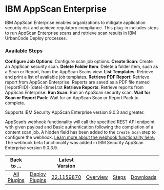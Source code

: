 
# IBM AppScan Enterprise

IBM AppScan Enterprise enables organizations to mitigate application security risk and achieve regulatory compliance. This plug-in includes steps to run AppScan Enterprise scans and retrieve scan results in IBM UrbanCode Deploy processes.


### Available Steps


**Configure Job Options**: Configure scan job options. **Create Scan**: Create an AppScan security scan. **Delete Folder Item**: Delete a folder item, such as a Scan or Report, from the AppScan Scans view. **List Templates**: Retrieve and print a list of available job templates. **Retrieve PDF Report**: Retrieve report from AppScan Enterprise. Reports are saved as a PDF file named [reportFIID]-[date]-[time].txt **Retrieve Reports**: Retrieve reports from AppScan Enterprise. **Run Scan**: Run an AppScan security scan. **Wait for Scan or Report Pack**: Wait for an AppScan Scan or Report Pack to complete.


Supports IBM Security AppScan Enterprise version 9.0.3 and greater.

AppScan’s webhook functionality will call the specified REST API endpoint with given payload and Basic authentication following the completion of a content scan job. A hidden field has been added to the `Create Scan` step to configure the webhook. [Learn more about the webhook functionality here.](https://www-01.ibm.com/support/docview.wss?uid=swg22015122) The webhook beta functionality was added in IBM Security AppScan Enterprise version 9.0.3.9.


|Back to ...||Latest Version||||
| :---: | :---: | :---: | :---: | :---: | :---: |
|[All Plugins](../../index.md)|[Deploy Plugins](../README.md)|[22.1159870](https://raw.githubusercontent.com/UrbanCode/IBM-UCD-PLUGINS/main/files/appscan/ucd-appscan-22.1159870.zip)|[Overview](overview.md)|[Steps](steps.md)|[Downloads](downloads.md)|
